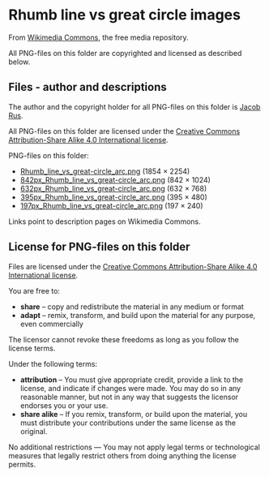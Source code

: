 # Rhumb line vs great circle images

From [Wikimedia Commons](https://commons.wikimedia.org/wiki/Main_Page), the free media repository.

All PNG-files on this folder are copyrighted and licensed as described below.

## Files - author and descriptions

The author and the copyright holder for all PNG-files on this folder is 
[Jacob Rus](https://commons.wikimedia.org/wiki/User:Jacobolus).

All PNG-files on this folder are licensed under the 
[Creative Commons Attribution-Share Alike 4.0 International license](https://creativecommons.org/licenses/by-sa/4.0/deed.en).

PNG-files on this folder:
* [Rhumb_line_vs_great-circle_arc.png](https://en.wikipedia.org/wiki/File:Rhumb_line_vs_great-circle_arc.png) (1854 × 2254)
* [842px_Rhumb_line_vs_great-circle_arc.png](https://en.wikipedia.org/wiki/File:Rhumb_line_vs_great-circle_arc.png) (842 × 1024)
* [632px_Rhumb_line_vs_great-circle_arc.png](https://en.wikipedia.org/wiki/File:Rhumb_line_vs_great-circle_arc.png) (632 × 768)
* [395px_Rhumb_line_vs_great-circle_arc.png](https://en.wikipedia.org/wiki/File:Rhumb_line_vs_great-circle_arc.png) (395 × 480)
* [197px_Rhumb_line_vs_great-circle_arc.png](https://en.wikipedia.org/wiki/File:Rhumb_line_vs_great-circle_arc.png) (197 × 240)

Links point to description pages on Wikimedia Commons.

## License for PNG-files on this folder

Files are licensed under the [Creative Commons Attribution-Share Alike 4.0 International license](https://creativecommons.org/licenses/by-sa/4.0/deed.en).

You are free to:
* **share** – copy and redistribute the material in any medium or format
* **adapt** – remix, transform, and build upon the material
for any purpose, even commercially

The licensor cannot revoke these freedoms as long as you follow the license terms.

Under the following terms:
* **attribution** – You must give appropriate credit, provide a link to the license, and indicate if changes were made. You may do so in any reasonable manner, but not in any way that suggests the licensor endorses you or your use.
* **share alike** – If you remix, transform, or build upon the material, you must distribute your contributions under the same license as the original.

No additional restrictions — You may not apply legal terms or technological measures that legally restrict others from doing anything the license permits.